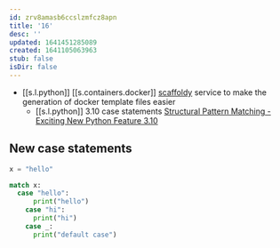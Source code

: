 ```yaml
---
id: zrv8amasb6ccslzmfcz8apn
title: '16'
desc: ''
updated: 1641451285089
created: 1641105063963
stub: false
isDir: false
---
```


-  [[s.l.python]] [[s.containers.docker]] [scaffoldy][1] service to make the generation of docker template files easier
   -  [[s.l.python]] 3.10 case statements [Structural Pattern Matching - Exciting New Python Feature 3.10][2]
   
## New case statements

```python
x = "hello"

match x:
  case "hello":
      print("hello")
    case "hi":
      print("hi")
    case _:
      print("default case")
```

[1]: https://scaffoldy.io/
[2]: https://youtu.be/PeJNU339WHc
